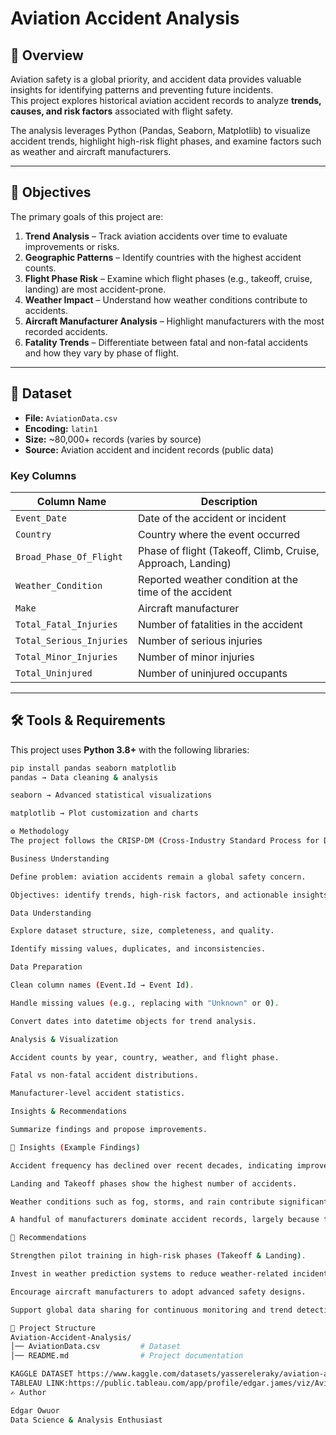# Aviation Accident Analysis

## 📌 Overview
Aviation safety is a global priority, and accident data provides valuable insights for identifying patterns and preventing future incidents.  
This project explores historical aviation accident records to analyze **trends, causes, and risk factors** associated with flight safety.  

The analysis leverages Python (Pandas, Seaborn, Matplotlib) to visualize accident trends, highlight high-risk flight phases, and examine factors such as weather and aircraft manufacturers.  

---

## 🎯 Objectives
The primary goals of this project are:
1. **Trend Analysis** – Track aviation accidents over time to evaluate improvements or risks.  
2. **Geographic Patterns** – Identify countries with the highest accident counts.  
3. **Flight Phase Risk** – Examine which flight phases (e.g., takeoff, cruise, landing) are most accident-prone.  
4. **Weather Impact** – Understand how weather conditions contribute to accidents.  
5. **Aircraft Manufacturer Analysis** – Highlight manufacturers with the most recorded accidents.  
6. **Fatality Trends** – Differentiate between fatal and non-fatal accidents and how they vary by phase of flight.  

---

## 📂 Dataset
- **File:** `AviationData.csv`  
- **Encoding:** `latin1`  
- **Size:** ~80,000+ records (varies by source)  
- **Source:** Aviation accident and incident records (public data)  

### Key Columns
| Column Name              | Description |
|---------------------------|-------------|
| `Event_Date`             | Date of the accident or incident |
| `Country`                | Country where the event occurred |
| `Broad_Phase_Of_Flight`  | Phase of flight (Takeoff, Climb, Cruise, Approach, Landing) |
| `Weather_Condition`      | Reported weather condition at the time of the accident |
| `Make`                   | Aircraft manufacturer |
| `Total_Fatal_Injuries`   | Number of fatalities in the accident |
| `Total_Serious_Injuries` | Number of serious injuries |
| `Total_Minor_Injuries`   | Number of minor injuries |
| `Total_Uninjured`        | Number of uninjured occupants |

---

## 🛠️ Tools & Requirements
This project uses **Python 3.8+** with the following libraries:  

```bash
pip install pandas seaborn matplotlib
pandas → Data cleaning & analysis

seaborn → Advanced statistical visualizations

matplotlib → Plot customization and charts

⚙️ Methodology
The project follows the CRISP-DM (Cross-Industry Standard Process for Data Mining) workflow:

Business Understanding

Define problem: aviation accidents remain a global safety concern.

Objectives: identify trends, high-risk factors, and actionable insights.

Data Understanding

Explore dataset structure, size, completeness, and quality.

Identify missing values, duplicates, and inconsistencies.

Data Preparation

Clean column names (Event.Id → Event Id).

Handle missing values (e.g., replacing with "Unknown" or 0).

Convert dates into datetime objects for trend analysis.

Analysis & Visualization

Accident counts by year, country, weather, and flight phase.

Fatal vs non-fatal accident distributions.

Manufacturer-level accident statistics.

Insights & Recommendations

Summarize findings and propose improvements.

🔑 Insights (Example Findings)

Accident frequency has declined over recent decades, indicating improved safety.

Landing and Takeoff phases show the highest number of accidents.

Weather conditions such as fog, storms, and rain contribute significantly to accidents.

A handful of manufacturers dominate accident records, largely because they produce the most aircraft

📌 Recommendations

Strengthen pilot training in high-risk phases (Takeoff & Landing).

Invest in weather prediction systems to reduce weather-related incidents.

Encourage aircraft manufacturers to adopt advanced safety designs.

Support global data sharing for continuous monitoring and trend detection

📁 Project Structure
Aviation-Accident-Analysis/
│── AviationData.csv         # Dataset
│── README.md                # Project documentation

KAGGLE DATASET https://www.kaggle.com/datasets/yassereleraky/aviation-accident-ntsb/data?select=AviationData.csv
TABLEAU LINK:https://public.tableau.com/app/profile/edgar.james/viz/AviationDataAnalysisProject/AVIATIONANALYSISDASHBOARD
✍️ Author

Edgar Owuor
Data Science & Analysis Enthusiast

